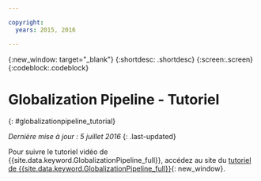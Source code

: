 ```yaml
---

copyright:
  years: 2015, 2016

---
```


{:new_window: target="_blank"}
{:shortdesc: .shortdesc}
{:screen:.screen}
{:codeblock:.codeblock}

# Globalization Pipeline - Tutoriel
{: #globalizationpipeline_tutorial}

*Dernière mise à jour : 5 juillet 2016*
{: .last-updated}

Pour suivre le tutoriel vidéo de {{site.data.keyword.GlobalizationPipeline_full}}, accédez au site du [tutoriel de {{site.data.keyword.GlobalizationPipeline_full}}](https://www.youtube.com/watch?v=r_w7IvPNtH0){: new_window}.

